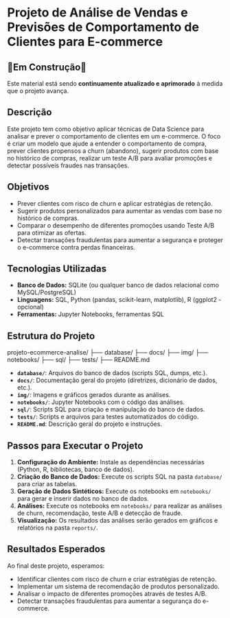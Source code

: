 # Projeto de Análise de Vendas e Previsões de Comportamento de Clientes para E-commerce

## 🚧Em Construção🚧
Este material está sendo **continuamente atualizado e aprimorado** à medida que o projeto avança.

## Descrição

Este projeto tem como objetivo aplicar técnicas de Data Science para analisar e prever o comportamento de clientes em um e-commerce. O foco é criar um modelo que ajude a entender o comportamento de compra, prever clientes propensos a churn (abandono), sugerir produtos com base no histórico de compras, realizar um teste A/B para avaliar promoções e detectar possíveis fraudes nas transações.

## Objetivos

* Prever clientes com risco de churn e aplicar estratégias de retenção.
* Sugerir produtos personalizados para aumentar as vendas com base no histórico de compras.
* Comparar o desempenho de diferentes promoções usando Teste A/B para otimizar as ofertas.
* Detectar transações fraudulentas para aumentar a segurança e proteger o e-commerce contra perdas financeiras.

## Tecnologias Utilizadas

* **Banco de Dados:** SQLite (ou qualquer banco de dados relacional como MySQL/PostgreSQL)
* **Linguagens:** SQL, Python (pandas, scikit-learn, matplotlib), R (ggplot2 - opcional)
* **Ferramentas:** Jupyter Notebooks, ferramentas SQL

## Estrutura do Projeto

projeto-ecommerce-analise/
├── database/
├── docs/
├── img/
├── notebooks/
├── sql/
├── tests/
├── README.md

* **`database/`**: Arquivos do banco de dados (scripts SQL, dumps, etc.).
* **`docs/`**: Documentação geral do projeto (diretrizes, dicionário de dados, etc.).
* **`img/`**: Imagens e gráficos gerados durante as análises.
* **`notebooks/`**: Jupyter Notebooks com o código das análises.
* **`sql/`**: Scripts SQL para criação e manipulação do banco de dados.
* **`tests/`**: Scripts e arquivos para testes automatizados do código.
* **`README.md`**: Descrição geral do projeto e instruções.

## Passos para Executar o Projeto

1. **Configuração do Ambiente:** Instale as dependências necessárias (Python, R, bibliotecas, banco de dados).
1. **Criação do Banco de Dados:** Execute os scripts SQL na pasta `database/` para criar as tabelas.
1. **Geração de Dados Sintéticos:** Execute os notebooks em `notebooks/` para gerar e inserir dados no banco de dados.
1. **Análises:** Execute os notebooks em `notebooks/` para realizar as análises de churn, recomendação, teste A/B e detecção de fraude.
1. **Visualização:** Os resultados das análises serão gerados em gráficos e relatórios na pasta `reports/`.

## Resultados Esperados

Ao final deste projeto, esperamos:

* Identificar clientes com risco de churn e criar estratégias de retenção.
* Implementar um sistema de recomendação de produtos personalizado.
* Analisar o impacto de diferentes promoções através de testes A/B.
* Detectar transações fraudulentas para aumentar a segurança do e-commerce.
